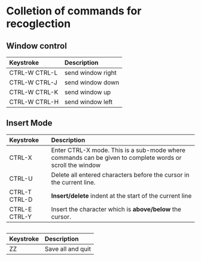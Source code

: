 # Colletion of commands for recoglection

## Window control

| Keystroke     | Description       |
| :------------ | :---------------- |
| CTRL-W CTRL-L | send window right |
| CTRL-W CTRL-J | send window down  |
| CTRL-W CTRL-K | send window up    |
| CTRL-W CTRL-H | send window left  |

## Insert Mode

| Keystroke     | Description                                                                                              |
| :------------ | :------------------------------------------------------------------------------------------------------- |
| CTRL-X        | Enter CTRL-X mode. This is a sub-mode where commands can be given to complete words or scroll the window |
| CTRL-U        | Delete all entered characters before the cursor in the current line.                                     |
| CTRL-T CTRL-D | **Insert/delete** indent at the start of the current line                                                |
| CTRL-E CTRL-Y | Insert the character which is **above/below** the cursor.                                                |

##

| Keystroke | Description       |
| :-------- | :---------------- |
| ZZ        | Save all and quit |

